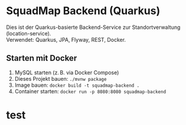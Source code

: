 # SquadMap Backend (Quarkus)

Dies ist der Quarkus-basierte Backend-Service zur Standortverwaltung (location-service).  
Verwendet: Quarkus, JPA, Flyway, REST, Docker.

## Starten mit Docker

1. MySQL starten (z. B. via Docker Compose)
2. Dieses Projekt bauen: `./mvnw package`
3. Image bauen: `docker build -t squadmap-backend .`
4. Container starten: `docker run -p 8080:8080 squadmap-backend`
# test
